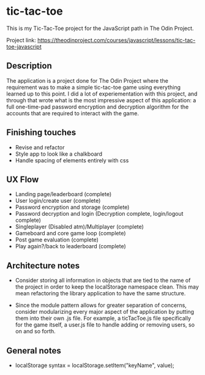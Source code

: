 # tic-tac-toe

This is my Tic-Tac-Toe project for the JavaScript path in The Odin Project.

Project link: https://theodinproject.com/courses/javascript/lessons/tic-tac-toe-javascript

## Description

The application is a project done for The Odin Project where the requirement was to make a simple tic-tac-toe game using everything learned up to this point. I did a lot of experiementation with this project, and through that wrote what is the most impressive aspect of this application: a full one-time-pad password encryption and decryption algorithm for the accounts that are required to interact with the game.

## Finishing touches

- Revise and refactor
- Style app to look like a chalkboard
- Handle spacing of elements entirely with css


## UX Flow

- Landing page/leaderboard (complete)
- User login/create user (complete)
- Password encryption and storage (complete)
- Password decryption and login (Decryption complete, login/logout complete)
- Singleplayer (Disabled atm)/Multiplayer (complete)
- Gameboard and core game loop (complete)
- Post game evaluation (complete)
- Play again?/back to leaderboard (complete)

## Architecture notes

- Consider storing all information in objects that are tied to the name of the project in order to keep the localStorage namespace clean. This may mean refactoring the library application to have the same structure.

- Since the module pattern allows for greater separation of concerns, consider modularizing every major aspect of the application by putting them into their own .js file. For example, a ticTacToe.js file specifically for the game itself, a user.js file to handle adding or removing users, so on and so forth.

## General notes

- localStorage syntax = localStorage.setItem("keyName", value);
